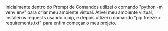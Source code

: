 Inicialmente dentro do Prompt de Comandos utilizei o comando "python -m venv env" para criar meu ambiente virtual.
Ativei meu ambiente virtual, instalei os requests usando o pip, e depois utlizei o comando "pip freeze > requirements.txt" para enfim começar o meu projeto.
